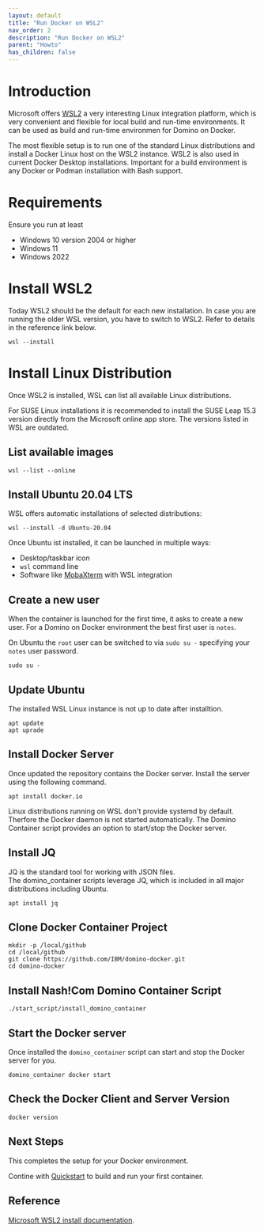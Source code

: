 ```yaml
---
layout: default
title: "Run Docker on WSL2"
nav_order: 2
description: "Run Docker on WSL2"
parent: "Howto"
has_children: false
---
```


# Introduction

Microsoft offers [WSL2](https://docs.microsoft.com/en-us/windows/wsl/) a very interesting Linux integration platform,
which is very convenient and flexible for local build and run-time environments.
It can be used as build and run-time environmen for Domino on Docker.

The most flexible setup is to run one of the standard Linux distributions and install a Docker Linux host on the WSL2 instance.
WSL2 is also used in current Docker Desktop installations. Important for a build environment is any Docker or Podman installation with Bash support.

# Requirements

Ensure you run at least

- Windows 10 version 2004 or higher
- Windows 11
- Windows 2022

# Install WSL2

Today WSL2 should be the default for each new installation.
In case you are running the older WSL version, you have to switch to WSL2.
Refer to details in the reference link below.

```
wsl --install
```

# Install Linux Distribution

Once WSL2 is installed, WSL can list all available Linux distributions.

For SUSE Linux installations it is recommended to install the SUSE Leap 15.3 version directly from the Microsoft online app store.
The versions listed in WSL are outdated.

## List available images

```
wsl --list --online
```

## Install Ubuntu 20.04 LTS

WSL offers automatic installations of selected distributions:

```
wsl --install -d Ubuntu-20.04
```

Once Ubuntu ist installed, it can be launched in multiple ways:

- Desktop/taskbar icon
- `wsl` command line
- Software like [MobaXterm](https://mobaxterm.mobatek.net/) with WSL integration

## Create a new user

When the container is launched for the first time, it asks to create a new user.
For a Domino on Docker environment the best first user is `notes`.

On Ubuntu the `root` user can be switched to via `sudo su -` specifying your `notes` user password.

```
sudo su -
```

## Update Ubuntu

The installed WSL Linux instance is not up to date after installtion.

```
apt update
apt uprade
```

## Install Docker Server

Once updated the repository contains the Docker server.
Install the server using the following command.

```
apt install docker.io
```

Linux distributions running on WSL don't provide systemd by default.  
Therfore the Docker daemon is not started automatically.
The Domino Container script provides an option to start/stop the Docker server.

## Install JQ

JQ is the standard tool for working with JSON files.  
The domino_container scripts leverage JQ, which is included in all major distributions including Ubuntu.

```
apt install jq
```


## Clone Docker Container Project

```
mkdir -p /local/github
cd /local/github
git clone https://github.com/IBM/domino-docker.git
cd domino-docker
```

## Install Nash!Com Domino Container Script

```
./start_script/install_domino_container
```


## Start the Docker server 

Once installed the `domino_container` script can start and stop the Docker server for you.

```
domino_container docker start
```

## Check the Docker Client and Server Version

```
docker version
```

## Next Steps

This completes the setup for your Docker environment.

Contine with [Quickstart](quickstart.md) to build and run your first container.


## Reference

[Microsoft WSL2 install documentation](https://docs.microsoft.com/en-us/windows/wsl/install).